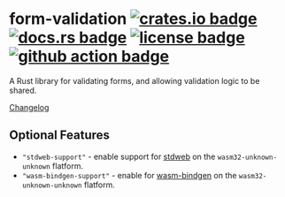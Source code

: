 # form-validation [![crates.io badge](https://img.shields.io/crates/v/form-validation.svg)](https://crates.io/crates/form-validation) [![docs.rs badge](https://docs.rs/form-validation/badge.svg)](https://docs.rs/form-validation/) [![license badge](https://img.shields.io/github/license/kellpossible/form-validation)](https://github.com/kellpossible/form-validation/blob/master/LICENSE.txt) [![github action badge](https://github.com/kellpossible/form-validation/workflows/Rust/badge.svg)](https://github.com/kellpossible/form-validation/actions?query=workflow%3ARust)

A Rust library for validating forms, and allowing validation logic to be shared.

[Changelog](https://github.com/kellpossible/form-validation/releases)

## Optional Features

+ `"stdweb-support"` - enable support for [stdweb](https://crates.io/crates/stdweb) on the `wasm32-unknown-unknown` flatform.
+ `"wasm-bindgen-support"` - enable for [wasm-bindgen](https://crates.io/crates/wasm-bindgen) on the `wasm32-unknown-unknown` flatform.
